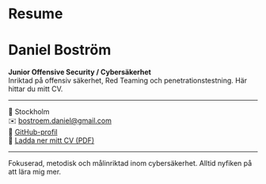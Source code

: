 # Resume
# Daniel Boström

**Junior Offensive Security / Cybersäkerhet**  
Inriktad på offensiv säkerhet, Red Teaming och penetrationstestning. Här hittar du mitt CV.

---

📍 Stockholm  
✉️ bostroem.daniel@gmail.com  
🔗 [GitHub-profil](https://github.com/DanielBostrom)  
📄 [Ladda ner mitt CV (PDF)](./CV.pdf)

---

Fokuserad, metodisk och målinriktad inom cybersäkerhet. Alltid nyfiken på att lära mig mer.

